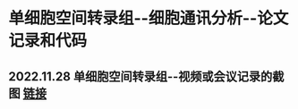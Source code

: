# 单细胞空间转录组--细胞通讯分析--论文记录和代码
## 2022.11.28 单细胞空间转录组--视频或会议记录的截图 [链接](https://github.com/jiboyalab/Screenshot-ScRNA)
